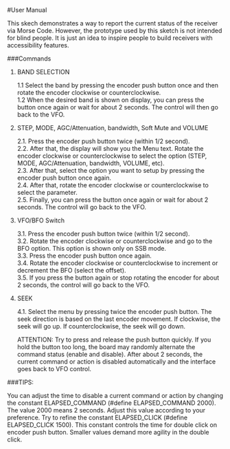 #User Manual

This skech demonstrates a way to report the current status of the receiver via Morse Code.
However, the prototype used by this sketch is not intended for blind people.
It is just an idea to inspire people to build receivers with accessibility features.

###Commands

1. BAND SELECTION

    1.1 Select the band by pressing the encoder push button once and then rotate the encoder clockwise or counterclockwise.  
    1.2 When the desired band is shown on display, you can press the button once again or wait for about 2 seconds.
        The control will then go back to the VFO.

2. STEP, MODE, AGC/Attenuation, bandwidth, Soft Mute and VOLUME

    2.1. Press the encoder push button twice (within 1/2 second).  
    2.2. After that, the display will show you the Menu text. Rotate the encoder clockwise or counterclockwise
      to select the option (STEP, MODE, AGC/Attenuation, bandwidth, VOLUME, etc).  
    2.3. After that, select the option you want to setup by pressing the encoder push button once again.  
    2.4. After that, rotate the encoder clockwise or counterclockwise to select the parameter.  
    2.5. Finally, you can press the button once again or wait for about 2 seconds.
         The control will go back to the VFO.

3. VFO/BFO Switch

    3.1. Press the encoder push button twice (within 1/2 second).  
    3.2. Rotate the encoder clockwise or counterclockwise and go to the BFO option. This option is shown only on SSB mode.  
    3.3. Press the encoder push button once again.  
    3.4. Rotate the encoder clockwise or counterclockwise to increment or decrement the BFO (select the offset).  
    3.5. If you press the button again or stop rotating the encoder for about 2 seconds, the control will go back to the VFO.

4. SEEK

    4.1. Select the menu by pressing twice the encoder push button. The seek direction is based on the last encoder
        movement. If clockwise, the seek will go up. If counterclockwise, the seek will go down.

    ATTENTION: Try to press and release the push button quickly. If you hold the button too long, the board may randomly alternate
    the command status (enable and disable).
    After about 2 seconds, the current command or action is disabled automatically and the interface goes back
    to VFO control.

###TIPS:

You can adjust the time to disable a current command or action by changing the constant ELAPSED_COMMAND
(#define ELAPSED_COMMAND 2000). The value 2000 means 2 seconds. Adjust this value according to your preference.
Try to refine the constant ELAPSED_CLICK (#define ELAPSED_CLICK 1500). This constant controls the time
for double click on encoder push button. Smaller values demand more agility in the double click.

